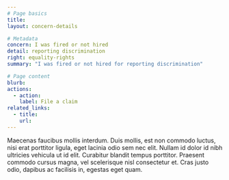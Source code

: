 ```yaml
---
# Page basics
title:
layout: concern-details

# Metadata
concern: I was fired or not hired
detail: reporting discrimination
right: equality-rights
summary: "I was fired or not hired for reporting discrimination"

# Page content
blurb:
actions:
  - action:
    label: File a claim
related_links:
  - title:
    url:
---
```


Maecenas faucibus mollis interdum. Duis mollis, est non commodo luctus, nisi erat porttitor ligula, eget lacinia odio sem nec elit. Nullam id dolor id nibh ultricies vehicula ut id elit. Curabitur blandit tempus porttitor. Praesent commodo cursus magna, vel scelerisque nisl consectetur et. Cras justo odio, dapibus ac facilisis in, egestas eget quam.
